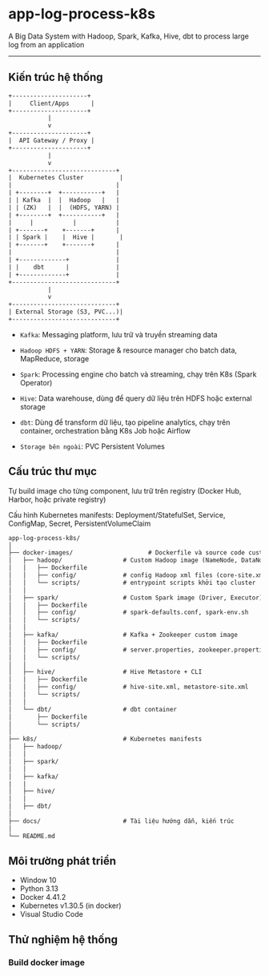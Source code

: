 # app-log-process-k8s
 A Big Data System with Hadoop, Spark, Kafka, Hive, dbt to process large log from an application

-----
## Kiến trúc hệ thống
```txt
+---------------------+
|     Client/Apps      |
+---------------------+
           |
           v
+---------------------+
|  API Gateway / Proxy |
+---------------------+
           |
           v
+-----------------------------+
|  Kubernetes Cluster          |
|                             |
| +--------+  +-----------+   |
| | Kafka  |  |  Hadoop   |   |
| | (ZK)   |  |  (HDFS, YARN) |
| +--------+  +-----------+   |
|     |           |           |
| +-------+    +-------+      |
| | Spark |    |  Hive |       |
| +-------+    +-------+      |
|                             |
| +-------------+             |
| |    dbt      |             |
| +-------------+             |
+-----------------------------+
           |
           v
+-----------------------------+
| External Storage (S3, PVC...)|
+-----------------------------+

```
- `Kafka`: Messaging platform, lưu trữ và truyền streaming data

- `Hadoop HDFS + YARN`: Storage & resource manager cho batch data, MapReduce, storage

- `Spark`: Processing engine cho batch và streaming, chạy trên K8s (Spark Operator)

- `Hive`: Data warehouse, dùng để query dữ liệu trên HDFS hoặc external storage

- `dbt`: Dùng để transform dữ liệu, tạo pipeline analytics, chạy trên container, orchestration bằng K8s Job hoặc Airflow

- `Storage bên ngoài`: PVC Persistent Volumes

## Cấu trúc thư mục
Tự build image cho từng component, lưu trữ trên registry (Docker Hub, Harbor, hoặc private registry)

Cấu hình Kubernetes manifests: Deployment/StatefulSet, Service, ConfigMap, Secret, PersistentVolumeClaim

```txt
app-log-process-k8s/
│
├── docker-images/                     # Dockerfile và source code custom image
│   ├── hadoop/                 # Custom Hadoop image (NameNode, DataNode, YARN...)
│   │   ├── Dockerfile
│   │   ├── config/             # config Hadoop xml files (core-site.xml, hdfs-site.xml...)
│   │   └── scripts/            # entrypoint scripts khởi tạo cluster
│   │
│   ├── spark/                  # Custom Spark image (Driver, Executor)
│   │   ├── Dockerfile
│   │   ├── config/             # spark-defaults.conf, spark-env.sh
│   │   └── scripts/
│   │
│   ├── kafka/                  # Kafka + Zookeeper custom image
│   │   ├── Dockerfile
│   │   ├── config/             # server.properties, zookeeper.properties
│   │   └── scripts/
│   │
│   ├── hive/                   # Hive Metastore + CLI
│   │   ├── Dockerfile
│   │   ├── config/             # hive-site.xml, metastore-site.xml
│   │   └── scripts/
│   │
│   └── dbt/                    # dbt container
│       ├── Dockerfile
│       └── scripts/
│
├── k8s/                        # Kubernetes manifests
│   ├── hadoop/
│   │
│   ├── spark/
│   │
│   ├── kafka/
|   |
│   ├── hive/
│   │
│   ├── dbt/
│
├── docs/                       # Tài liệu hướng dẫn, kiến trúc
│
└── README.md
```

## Môi trường phát triển
- Window 10
- Python 3.13
- Docker 4.41.2
- Kubernetes v1.30.5 (in docker)
- Visual Studio Code

## Thử nghiệm hệ thống
### Build docker image

